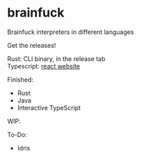 # brainfuck
Brainfuck interpreters in different languages

Get the releases!

Rust: CLI binary, in the release tab  
Typescript: [react website](https://nilstrieb.github.io/brainfuck/)

Finished:
- Rust
- Java
- Interactive TypeScript

WIP:

To-Do:
- Idris
